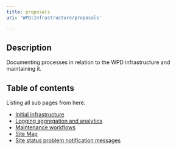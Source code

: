 ```yaml
---
title: proposals
uri: 'WPD:Infrastructure/proposals'

---
```

## <span>Description</span>

Documenting processes in relation to the WPD infrastructure and maintaining it.

## <span>Table of contents</span>

Listing all sub pages from here.

-   [Initial infrastructure](/WPD:Infrastructure/proposals/Initial_infrastructure)
-   [Logging aggregation and analytics](/WPD:Infrastructure/proposals/Logging_aggregation_and_analytics)
-   [Maintenance workflows](/WPD:Infrastructure/proposals/Maintenance_workflows)
-   [Site Map](/WPD:Infrastructure/proposals/Site_Map)
-   [Site status problem notification messages](/WPD:Infrastructure/proposals/Site_status_problem_notification_messages)

